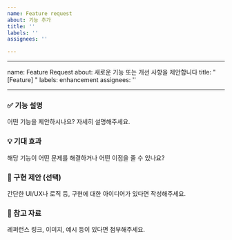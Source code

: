 ```yaml
---
name: Feature request
about: 기능 추가
title: ''
labels: ''
assignees: ''

---
```


---
name: Feature Request
about: 새로운 기능 또는 개선 사항을 제안합니다
title: "[Feature] "
labels: enhancement
assignees: ''

---

### ✅ 기능 설명
어떤 기능을 제안하시나요? 자세히 설명해주세요.

### 💡 기대 효과
해당 기능이 어떤 문제를 해결하거나 어떤 이점을 줄 수 있나요?

### 📌 구현 제안 (선택)
간단한 UI/UX나 로직 등, 구현에 대한 아이디어가 있다면 작성해주세요.

### 📝 참고 자료
레퍼런스 링크, 이미지, 예시 등이 있다면 첨부해주세요.
